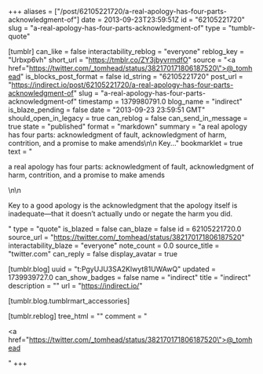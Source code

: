 +++
aliases = ["/post/62105221720/a-real-apology-has-four-parts-acknowledgment-of"]
date = 2013-09-23T23:59:51Z
id = "62105221720"
slug = "a-real-apology-has-four-parts-acknowledgment-of"
type = "tumblr-quote"

[tumblr]
can_like = false
interactability_reblog = "everyone"
reblog_key = "Urbxp6vh"
short_url = "https://tmblr.co/ZY3jbyvrmdfO"
source = "<a href=\"https://twitter.com/_tomhead/status/382170171806187520\">@_tomhead</a>"
is_blocks_post_format = false
id_string = "62105221720"
post_url = "https://indirect.io/post/62105221720/a-real-apology-has-four-parts-acknowledgment-of"
slug = "a-real-apology-has-four-parts-acknowledgment-of"
timestamp = 1379980791.0
blog_name = "indirect"
is_blaze_pending = false
date = "2013-09-23 23:59:51 GMT"
should_open_in_legacy = true
can_reblog = false
can_send_in_message = true
state = "published"
format = "markdown"
summary = "a real apology has four parts: acknowledgment of fault, acknowledgment of harm, contrition, and a promise to make amends\n\n Key..."
bookmarklet = true
text = "<p>a real apology has four parts: acknowledgment of fault, acknowledgment of harm, contrition, and a promise to make amends</p>\n\n<p>Key to a good apology is the acknowledgment that the apology itself is inadequate—that it doesn&rsquo;t actually undo or negate the harm you did.</p>"
type = "quote"
is_blazed = false
can_blaze = false
id = 62105221720.0
source_url = "https://twitter.com/_tomhead/status/382170171806187520"
interactability_blaze = "everyone"
note_count = 0.0
source_title = "twitter.com"
can_reply = false
display_avatar = true

[tumblr.blog]
uuid = "t:PgyUJU3SA2Klwyt81UWAwQ"
updated = 1739939727.0
can_show_badges = false
name = "indirect"
title = "indirect"
description = ""
url = "https://indirect.io/"

[tumblr.blog.tumblrmart_accessories]

[tumblr.reblog]
tree_html = ""
comment = "<p><a href=\"https://twitter.com/_tomhead/status/382170171806187520\">@_tomhead</a></p>"
+++
